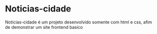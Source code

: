 # Noticias-cidade
Noticias-cidade é um projeto desenvolvido somente com html e css, afim de demonstrar um site frontend basico
